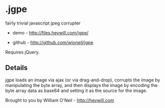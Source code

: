 .jgpe
=====
fairly trivial javascript jpeg corrupter

* demo - http://files.heywill.com/jgpe/

* github - http://github.com/wjoneil/jgpe

Requires jQuery.

Details
-------

jgpe loads an image via ajax (or via drag-and-drop), corrupts the image by manipulating the byte array, and then displays the image by encoding the byte array data as base64 and setting it as the source for the image.

Brought to you by William O'Neil - http://heywill.com

